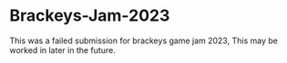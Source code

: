 # Brackeys-Jam-2023

This was a failed submission for brackeys game jam 2023,
This may be worked in later in the future.
